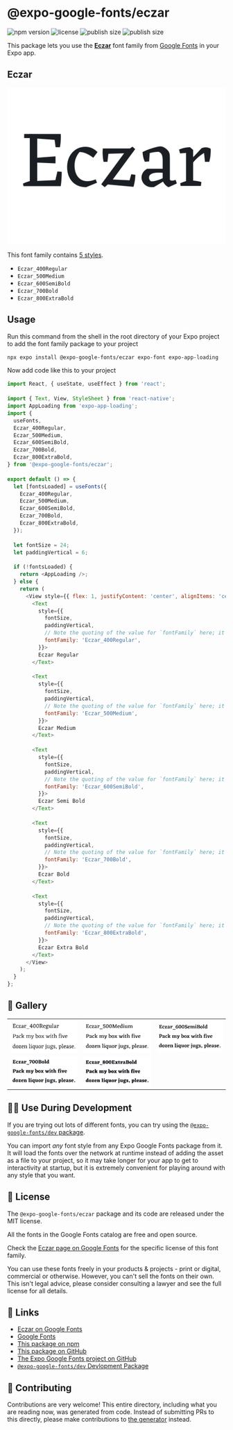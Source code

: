 # @expo-google-fonts/eczar

![npm version](https://flat.badgen.net/npm/v/@expo-google-fonts/eczar)
![license](https://flat.badgen.net/github/license/expo/google-fonts)
![publish size](https://flat.badgen.net/packagephobia/install/@expo-google-fonts/eczar)
![publish size](https://flat.badgen.net/packagephobia/publish/@expo-google-fonts/eczar)

This package lets you use the [**Eczar**](https://fonts.google.com/specimen/Eczar) font family from [Google Fonts](https://fonts.google.com/) in your Expo app.

## Eczar

![Eczar](./font-family.png)

This font family contains [5 styles](#-gallery).

- `Eczar_400Regular`
- `Eczar_500Medium`
- `Eczar_600SemiBold`
- `Eczar_700Bold`
- `Eczar_800ExtraBold`

## Usage

Run this command from the shell in the root directory of your Expo project to add the font family package to your project
```sh
npx expo install @expo-google-fonts/eczar expo-font expo-app-loading
```

Now add code like this to your project
```js
import React, { useState, useEffect } from 'react';

import { Text, View, StyleSheet } from 'react-native';
import AppLoading from 'expo-app-loading';
import {
  useFonts,
  Eczar_400Regular,
  Eczar_500Medium,
  Eczar_600SemiBold,
  Eczar_700Bold,
  Eczar_800ExtraBold,
} from '@expo-google-fonts/eczar';

export default () => {
  let [fontsLoaded] = useFonts({
    Eczar_400Regular,
    Eczar_500Medium,
    Eczar_600SemiBold,
    Eczar_700Bold,
    Eczar_800ExtraBold,
  });

  let fontSize = 24;
  let paddingVertical = 6;

  if (!fontsLoaded) {
    return <AppLoading />;
  } else {
    return (
      <View style={{ flex: 1, justifyContent: 'center', alignItems: 'center' }}>
        <Text
          style={{
            fontSize,
            paddingVertical,
            // Note the quoting of the value for `fontFamily` here; it expects a string!
            fontFamily: 'Eczar_400Regular',
          }}>
          Eczar Regular
        </Text>

        <Text
          style={{
            fontSize,
            paddingVertical,
            // Note the quoting of the value for `fontFamily` here; it expects a string!
            fontFamily: 'Eczar_500Medium',
          }}>
          Eczar Medium
        </Text>

        <Text
          style={{
            fontSize,
            paddingVertical,
            // Note the quoting of the value for `fontFamily` here; it expects a string!
            fontFamily: 'Eczar_600SemiBold',
          }}>
          Eczar Semi Bold
        </Text>

        <Text
          style={{
            fontSize,
            paddingVertical,
            // Note the quoting of the value for `fontFamily` here; it expects a string!
            fontFamily: 'Eczar_700Bold',
          }}>
          Eczar Bold
        </Text>

        <Text
          style={{
            fontSize,
            paddingVertical,
            // Note the quoting of the value for `fontFamily` here; it expects a string!
            fontFamily: 'Eczar_800ExtraBold',
          }}>
          Eczar Extra Bold
        </Text>
      </View>
    );
  }
};

```

## 🔡 Gallery


||||
|-|-|-|
|![Eczar_400Regular](./Eczar_400Regular.ttf.png)|![Eczar_500Medium](./Eczar_500Medium.ttf.png)|![Eczar_600SemiBold](./Eczar_600SemiBold.ttf.png)||
|![Eczar_700Bold](./Eczar_700Bold.ttf.png)|![Eczar_800ExtraBold](./Eczar_800ExtraBold.ttf.png)|||


## 👩‍💻 Use During Development

If you are trying out lots of different fonts, you can try using the [`@expo-google-fonts/dev` package](https://github.com/expo/google-fonts/tree/master/font-packages/dev#readme).

You can import *any* font style from any Expo Google Fonts package from it. It will load the fonts
over the network at runtime instead of adding the asset as a file to your project, so it may take longer
for your app to get to interactivity at startup, but it is extremely convenient
for playing around with any style that you want.

## 📖 License

The `@expo-google-fonts/eczar` package and its code are released under the MIT license.

All the fonts in the Google Fonts catalog are free and open source.

Check the [Eczar page on Google Fonts](https://fonts.google.com/specimen/Eczar) for the specific license of this font family.

You can use these fonts freely in your products & projects - print or digital, commercial or otherwise. However, you can't sell the fonts on their own. This isn't legal advice, please consider consulting a lawyer and see the full license for all details.

## 🔗 Links

- [Eczar on Google Fonts](https://fonts.google.com/specimen/Eczar)
- [Google Fonts](https://fonts.google.com/)
- [This package on npm](https://www.npmjs.com/package/@expo-google-fonts/eczar)
- [This package on GitHub](https://github.com/expo/google-fonts/tree/master/font-packages/eczar)
- [The Expo Google Fonts project on GitHub](https://github.com/expo/google-fonts)
- [`@expo-google-fonts/dev` Devlopment Package](https://github.com/expo/google-fonts/tree/master/font-packages/dev)

## 🤝 Contributing

Contributions are very welcome! This entire directory, including what you are reading now, was generated from code. Instead of submitting PRs to this directly, please make contributions to [the generator](https://github.com/expo/google-fonts/tree/master/packages/generator) instead.
